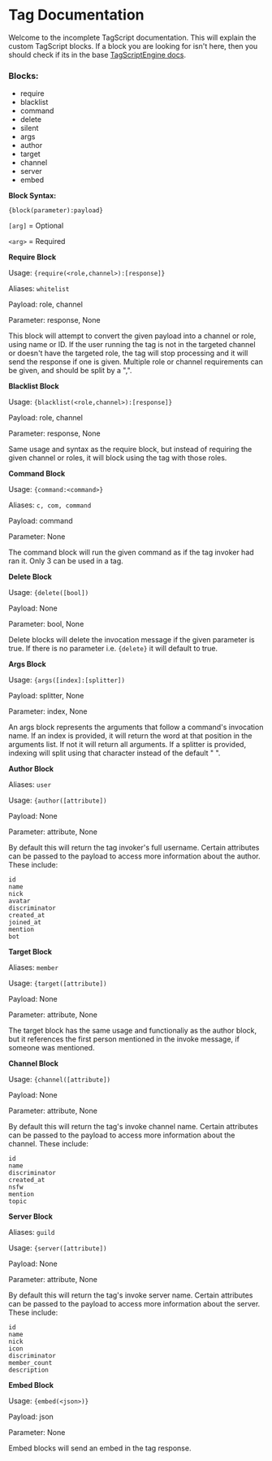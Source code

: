 # **Tag Documentation**

Welcome to the incomplete TagScript documentation. This will explain the custom TagScript blocks. If a block you are looking for isn't here, then you should check if its in the base [TagScriptEngine docs](https://github.com/JonSnowbd/TagScript).

### **Blocks:**
- require
- blacklist
- command
- delete
- silent
- args
- author
- target
- channel
- server
- embed

**Block Syntax:**

`{block(parameter):payload}`

`[arg]` = Optional

`<arg>` = Required

**Require Block**

Usage: `{require(<role,channel>):[response]}`

Aliases: `whitelist`

Payload: role, channel

Parameter: response, None

This block will attempt to convert the given payload into a channel or role, using name or ID. If the user running the tag is not in the targeted channel or doesn't have the targeted role, the tag will stop processing and it will send the response if one is given. Multiple role or channel requirements can be given, and should be split by a ",".

**Blacklist Block**

Usage: `{blacklist(<role,channel>):[response]}`

Payload: role, channel

Parameter: response, None

Same usage and syntax as the require block, but instead of requiring the given channel or roles, it will block using the tag with those roles.

**Command Block**

Usage: `{command:<command>}`

Aliases: `c, com, command`

Payload: command

Parameter: None

The command block will run the given command as if the tag invoker had ran it. Only 3 can be used in a tag.


**Delete Block**

Usage: `{delete([bool])`

Payload: None

Parameter: bool, None

Delete blocks will delete the invocation message if the given parameter is true. If there is no parameter i.e. `{delete}` it will default to true.

**Args Block**

Usage: `{args([index]:[splitter])`

Payload: splitter, None

Parameter: index, None

An args block represents the arguments that follow a command's invocation name. If an index is provided, it will return the word at that position in the arguments list. If not it will return all arguments. If a splitter is provided, indexing will split using that character instead of the default " ".


**Author Block**

Aliases: `user`

Usage: `{author([attribute])`

Payload: None

Parameter: attribute, None

By default this will return the tag invoker's full username. Certain attributes can be passed to the payload to access more information about the author. These include:

```
id
name
nick
avatar
discriminator
created_at
joined_at
mention
bot
```


**Target Block**

Aliases: `member`

Usage: `{target([attribute])`

Payload: None

Parameter: attribute, None

The target block has the same usage and functionaliy as the author block, but it references the first person mentioned in the invoke message, if someone was mentioned.


**Channel Block**

Usage: `{channel([attribute])`

Payload: None

Parameter: attribute, None

By default this will return the tag's invoke channel name. Certain attributes can be passed to the payload to access more information about the channel. These include:

```
id
name
discriminator
created_at
nsfw
mention
topic
```


**Server Block**

Aliases: `guild`

Usage: `{server([attribute])`

Payload: None

Parameter: attribute, None

By default this will return the tag's invoke server name. Certain attributes can be passed to the payload to access more information about the server. These include:

```
id
name
nick
icon
discriminator
member_count
description
```

**Embed Block**

Usage: `{embed(<json>)}`

Payload: json

Parameter: None

Embed blocks will send an embed in the tag response.
